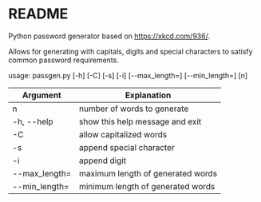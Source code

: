 # README

Python password generator based on https://xkcd.com/936/.

Allows for generating with capitals, digits and special characters to satisfy common password requirements.

usage: passgen.py [-h] [-C] [-s] [-i] [--max_length=] [--min_length=] [n]

|   Argument  |            Explanation             |
|-------------|------------------------------------|    
|n            |   number of words to generate      |
|-h, --help   |   show this help message and exit  |
|-C           |   allow capitalized words          |
|-s           |   append special character         |
|-i           |   append digit                     |
|--max_length=|   maximum length of generated words|
|--min_length=|   minimum length of generated words|